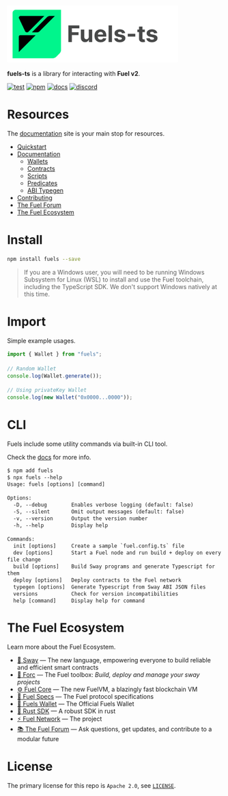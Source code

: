 <picture>
    <source media="(prefers-color-scheme: dark)" srcset="https://raw.githubusercontent.com/FuelLabs/fuels-ts/master/apps/docs/src/public/fuels-ts-logo-dark.png">
    <img alt="Fuels-ts SDK logo" width="400px" src="https://raw.githubusercontent.com/FuelLabs/fuels-ts/master/apps/docs/src/public/fuels-ts-logo-light.png">
</picture>

**fuels-ts** is a library for interacting with **Fuel v2**.

[![test](https://github.com/FuelLabs/fuels-ts/actions/workflows/test.yaml/badge.svg)](https://github.com/FuelLabs/fuels-ts/actions/workflows/test.yaml)
[![npm](https://img.shields.io/npm/v/fuels)](https://www.npmjs.com/package/fuels)
[![docs](https://img.shields.io/badge/docs-fuels.ts-brightgreen.svg?style=flat)](https://docs.fuel.network/docs/fuels-ts/)
[![discord](https://img.shields.io/badge/chat%20on-discord-orange?&logo=discord&logoColor=ffffff&color=7389D8&labelColor=6A7EC2)](https://discord.gg/xfpK4Pe)

# Resources

The [documentation](https://docs.fuel.network/docs/fuels-ts/) site is your main stop for resources.

- [Quickstart](https://docs.fuel.network/docs/intro/quickstart-contract/)
- [Documentation](https://docs.fuel.network/docs/fuels-ts/)
  - [Wallets](https://docs.fuel.network/docs/fuels-ts/wallets/)
  - [Contracts](https://docs.fuel.network/docs/fuels-ts/contracts/)
  - [Scripts](https://docs.fuel.network/docs/fuels-ts/scripts/)
  - [Predicates](https://docs.fuel.network/docs/fuels-ts/predicates/)
  - [ABI Typegen](https://docs.fuel.network/docs/fuels-ts/fuels-cli/abi-typegen/)
- [Contributing](https://github.com/FuelLabs/fuels-ts/blob/master/CONTRIBUTING.md)
- [The Fuel Forum](https://forum.fuel.network/)
- [The Fuel Ecosystem](#the-fuel-ecosystem)

# Install

```sh
npm install fuels --save
```

> If you are a Windows user, you will need to be running Windows Subsystem for Linux (WSL) to install and use the Fuel toolchain, including the TypeScript SDK. We don't support Windows natively at this time.

# Import

Simple example usages.

```ts
import { Wallet } from "fuels";

// Random Wallet
console.log(Wallet.generate());

// Using privateKey Wallet
console.log(new Wallet("0x0000...0000"));
```

# CLI

Fuels include some utility commands via built-in CLI tool.

Check the [docs](https://docs.fuel.network/docs/fuels-ts/) for more info.

```console
$ npm add fuels
$ npx fuels --help
Usage: fuels [options] [command]

Options:
  -D, --debug        Enables verbose logging (default: false)
  -S, --silent       Omit output messages (default: false)
  -v, --version      Output the version number
  -h, --help         Display help

Commands:
  init [options]     Create a sample `fuel.config.ts` file
  dev [options]      Start a Fuel node and run build + deploy on every file change
  build [options]    Build Sway programs and generate Typescript for them
  deploy [options]   Deploy contracts to the Fuel network
  typegen [options]  Generate Typescript from Sway ABI JSON files
  versions           Check for version incompatibilities
  help [command]     Display help for command
```

# The Fuel Ecosystem

Learn more about the Fuel Ecosystem.

- [🌴 Sway](https://docs.fuel.network/docs/sway/) — The new language, empowering everyone to build reliable and efficient smart contracts
- [🧰 Forc](https://docs.fuel.network/docs/forc/) — The Fuel toolbox: _Build, deploy and manage your sway projects_
- [⚙️ Fuel Core](https://github.com/FuelLabs/fuel-core) — The new FuelVM, a blazingly fast blockchain VM
- [🔗 Fuel Specs](https://github.com/FuelLabs/fuel-specs) — The Fuel protocol specifications
- [💼 Fuels Wallet](https://github.com/FuelLabs/fuels-wallet) — The Official Fuels Wallet
- [🦀 Rust SDK](https://github.com/FuelLabs/fuels-rs) — A robust SDK in rust
- [⚡ Fuel Network](https://fuel.network/) — The project
- [📚 The Fuel Forum](https://forum.fuel.network/) — Ask questions, get updates, and contribute to a modular future

# License

The primary license for this repo is `Apache 2.0`, see [`LICENSE`](https://github.com/FuelLabs/fuels-ts/blob/master/LICENSE).
